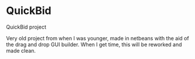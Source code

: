 QuickBid
========

QuickBid project

Very old project from when I was younger, made in netbeans with the aid of the drag and drop GUI builder. When I get time, this will be reworked and made clean.


